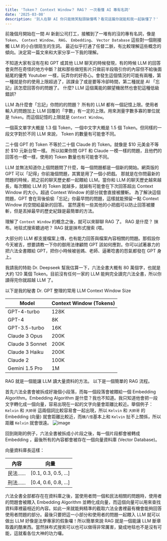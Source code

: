 ```yaml
---
title: 'Token？ Context Window？ RAG？ 一次看懂 AI 專有名詞'
date: '2025-03-08'
description: '別人在聊 AI 你只能微笑點頭裝懂嗎？看完這篇你就能和我一起裝懂了？'
---
```


前幾個月開始在一間 AI 新創公司打工，接觸到了一堆有的沒的專有名詞，像是 `Token`、 `Context Window`、 `RAG`、 `Embedding`、 `Vector Database` 這些對一個剛接觸 LLM 的小白很陌生的生詞。 最近似乎打通了任督二脈，有比較理解這些概念的傾向。決定寫一篇文來和大家分享一下我的理解。

不知道大家有沒有在和 GPT 或其他 LLM 聊天的時候發現，有的時候 LLM 的回答會突然在奇怪的地方中斷？就和那些做短影片只做前半段吸引你的內容但不給後面結尾的優秀 Youtuber 一樣，玩弄你的好奇心。會發生這個情況的可能有兩種，第一種就是你的使用上限超過了，該課金了或是要等冷卻時間，第二種就是 AI 「忘記」該怎麼回答你的問題了。 什麼? LLM 這個萬能的願望機居然也會犯這種低級錯誤?

LLM 為什麼會「忘記」你問的的問題？ 所有的 LLM 都有一個記憶上限。使用者輸入的問題加上 LLM 回覆的「字數」有一定的上限。用來測量字數多寡的單位就是 `Token`。而這個記憶的上限就是 `Context Window`。

一個英文單字大概是 1.3 個 Token，一個中文字大概是 1.5 個 Token。但同樣的一段文字對於不同 LLM 來說， Token 的數量有可能會不同。

二十個 GPT 的 Token 不等於二十個 Claude 的 Token。就像是 $10 元美金不等於 $10 元新台幣一樣。 所以如果你問 GPT 和 Claude 一模一樣的問題，且他們的回答也一模一樣，使用的 Token 數量也有可能會不同。

LLM 並無法知道你上個問題問了什麼，每一個問題都是一個新的開始。網頁版的 GPT 可以「記得」你前幾個問題，其實是用了一個小把戲。 那就是在你問最新的問題的時候，把之前的聊天歷史都一起餵給 LLM。當你和 LLM 的聊天歷史越來越長，每次餵給 LLM 的 Token 就越多，就越有可能會在下次回答超出 Context Window 的大小。超過 Context Window 的部分就會直接被腰斬。 為了解決這個問題，GPT 會在背後偷偷「忘記」你最早問的問題，這樣就能預留一點 Context Window 的空間給最新的回答。 當然還有一些其他的小把戲可以防止回答被腰斬，但是丟掉最早的歷史紀錄是最簡單的方法。

理解了 `Context Window` 的概念之後，就可以來聊聊 RAG 了。 RAG 是什麼？ 抹布。地毯式搜索聽過吧？ RAG 就是抹布式搜索 (喂。

大部分的 LLM 都支援檔案上傳，也有能力回答與檔案內容相關的問題。那假設你今天被吉，想要請教一下你的御用法律顧問 GPT 該如何應對。你可以試著暴力的把六法全書餵給 GPT，把你小時候被爸媽、老師、逼著唸書的怨氣都發在 GPT 身上。

我請我的特助 Dr. Deepseek 幫我估算一下，六法全書大概有 80 萬個字，也就是大約 120 萬個 Token。目前沒有任何一家的 LLM 能夠完全讀完六法全書，所以你讀得完你就超越 LLM 了。

以下是我的秘書 Dr. GPT 整理的常用 LLM Context Window Size

| Model           | Context Window (Tokens) |
| --------------- | ----------------------- |
| GPT-4-turbo     | 128K                    |
| GPT-4           | 8K                      |
| GPT-3.5-turbo   | 16K                     |
| Claude 3 Opus   | 200K                    |
| Claude 3 Sonnet | 200K                    |
| Claude 3 Haiku  | 200K                    |
| Claude 2        | 100K                    |
| Gemini 1.5 Pro  | 1M                      |

RAG 就是一個能讓 LLM 讀大量資料的方法。 以下是一個簡單的 RAG 流程。

首先六法全書會被拆成好幾個小段落，而每一個段落會被餵給一個 Embedding Algorithm。Embedding Algorithm 是什麼？我也不知道。我只知道他會把一段文字轉化成一個向量，容易出現在一起的文字向量會距離比較近。舉個例子：`Kelvin` 和 `大帥哥` 這兩個詞比較容易會一起出現，所以 `Kelvin` 和 `大帥哥` 的 Embedding (向量) 就會距離比較近，而`醜八怪`基本上和 `Kelvin` 扯不上關係，所以距離 `Kelvin` 就會很遠。
![image](https://blog.yizy.dev/vector.png)

回到剛剛的例子，六法全書被拆成小片段之後，每一個片段都會被轉成 Embedding ，最後所有的內容都會被存在一個向量資料庫 (Vector Database)。

向量資料庫長這樣：

| 內容       | 向量                 |
| ---------- | -------------------- |
| 民法...... | [0.1, 0.3, 0.5, ...] |
| 刑法...... | [0.4, 0.6, 0.8, ...] |

六法全書全部都存在在資料庫之後，當使用者問一個和民法相關的問題時，使用者的問題會被餵入 Embedding Algorithm 並轉化成向量，而這個向量可以用來查找資料庫裡最相近的內容。如此一來就能夠精準的截取六法全書裡最有機會能夠回答使用者問題的部分。最後只要把這一小部分和使用者的問題一起餵入 LLM 就可以做出 LLM 好像是法學專家的假象囉！所以簡單來說 RAG 就是一個能讓 LLM 斷章取義的酷東西。當然抹布式搜索可以也可以做得非常厲害，變成地毯也不是沒有可能，這就看各位大神的功力囉。

